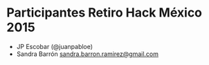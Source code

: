 # Participantes Retiro Hack México 2015

- JP Escobar (@juanpabloe)
- Sandra Barrón sandra.barron.ramirez@gmail.com
